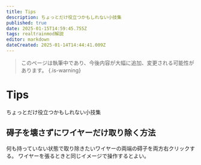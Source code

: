 ```yaml
---
title: Tips
description: ちょっとだけ役立つかもしれない小技集
published: true
date: 2025-01-15T14:59:45.755Z
tags: realtrainmod解説
editor: markdown
dateCreated: 2025-01-14T14:44:41.009Z
---
```


> このページは執筆中であり、今後内容が大幅に追加、変更される可能性があります。
{.is-warning}

# Tips
ちょっとだけ役立つかもしれない小技集

## 碍子を壊さずにワイヤーだけ取り除く方法
何も持っていない状態で取り除きたいワイヤーの両端の碍子を両方右クリックする。
ワイヤーを張るときと同じイメージで操作するとよい。